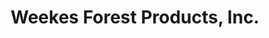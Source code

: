 ---
title: "Weekes Forest Products, Inc."
url: /saint-paul/weekes-forest-products-inc/
shop: wholesale
---